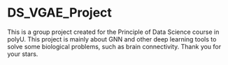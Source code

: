 # DS_VGAE_Project
This is a group project created for the Principle of Data Science course in polyU. This project is mainly about GNN and other deep learning tools to solve some biological problems, such as brain connectivity. Thank you for your stars.
